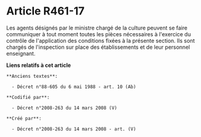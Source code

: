 # Article R461-17

Les agents désignés par le ministre chargé de la culture peuvent se faire communiquer à tout moment toutes les pièces
nécessaires à l'exercice du contrôle de l'application des conditions fixées à la présente section. Ils sont chargés de
l'inspection sur place des établissements et de leur personnel enseignant.

**Liens relatifs à cet article**

	**Anciens textes**:

	  - Décret n°88-605 du 6 mai 1988 - art. 10 (Ab)

	**Codifié par**:

	  - Décret n°2008-263 du 14 mars 2008 (V)

	**Créé par**:

	  - Décret n°2008-263 du 14 mars 2008 - art. (V)
